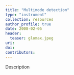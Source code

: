 ```yaml
---
title: "Multimode detection"
type: "instrument"
collection: resources
author_profile: true
date: 2008-02-05
header:
  teaser: glomax.jpeg
uri: 
doi: 
contributors: 
---
```

<p align= "justify">

Description
